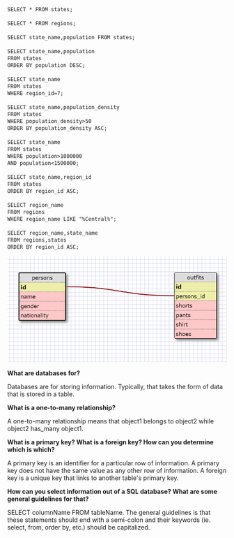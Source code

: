 ```
SELECT * FROM states;

SELECT * FROM regions;

SELECT state_name,population FROM states;

SELECT state_name,population
FROM states
ORDER BY population DESC;

SELECT state_name
FROM states
WHERE region_id=7;

SELECT state_name,population_density
FROM states
WHERE population_density>50
ORDER BY population_density ASC;

SELECT state_name
FROM states
WHERE population>1000000
AND population<1500000;

SELECT state_name,region_id
FROM states
ORDER BY region_id ASC;

SELECT region_name
FROM regions
WHERE region_name LIKE "%Central%";

SELECT region_name,state_name 
FROM regions,states
ORDER BY region_id ASC;
```

![persons-outfits](persons-outfits.png)

**What are databases for?**

Databases are for storing information. Typically, that takes the form of data that is 
stored in a table.

**What is a one-to-many relationship?**

A one-to-many relationship means that object1 belongs to object2 while 
object2 has_many object1.

**What is a primary key? What is a foreign key? How can you determine which is which?**

A primary key is an identifier for a particular row of information. A primary key does 
not have the same value as any other row of information. A foreign key is a unique key
that links to another table's primary key.

**How can you select information out of a SQL database? What are some general guidelines for that?**

SELECT columnName FROM tableName. The general guidelines is that these statements should 
end with a semi-colon and their keywords (ie. select, from, order by, etc.) should 
be capitalized.